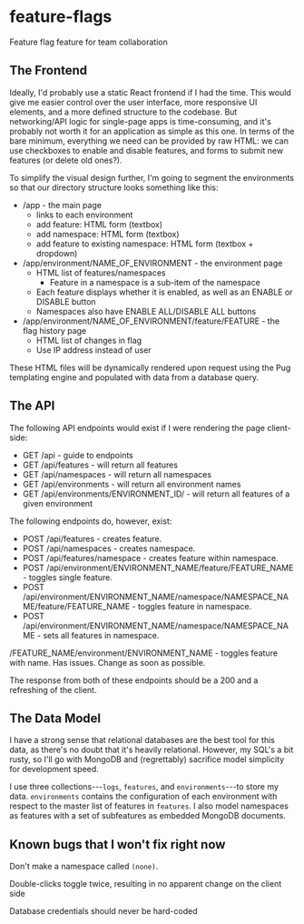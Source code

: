 # feature-flags
Feature flag feature for team collaboration

## The Frontend

Ideally, I'd probably use a static React frontend if I had the time. This would give me easier control over the user interface, more responsive UI elements, and a more defined structure to the codebase. But networking/API logic for single-page apps is time-consuming, and it's probably not worth it for an application as simple as this one. In terms of the bare minimum, everything we need can be provided by raw HTML: we can use checkboxes to enable and disable features, and forms to submit new features (or delete old ones?). 

To simplify the visual design further, I'm going to segment the environments so that our directory structure looks something like this:

* /app - the main page
    + links to each environment
    + add feature: HTML form (textbox)
    + add namespace: HTML form (textbox)
    + add feature to existing namespace: HTML form (textbox + dropdown)
* /app/environment/NAME_OF_ENVIRONMENT - the environment page
    + HTML list of features/namespaces
        - Feature in a namespace is a sub-item of the namespace
    + Each feature displays whether it is enabled, as well as an ENABLE or DISABLE button
    + Namespaces also have ENABLE ALL/DISABLE ALL buttons
* /app/environment/NAME_OF_ENVIRONMENT/feature/FEATURE - the flag history page
    + HTML list of changes in flag
    + Use IP address instead of user
    
These HTML files will be dynamically rendered upon request using the Pug templating engine and populated with data from a database query.

## The API

The following API endpoints would exist if I were rendering the page client-side:
* GET /api - guide to endpoints
* GET /api/features - will return all features
* GET /api/namespaces - will return all namespaces
* GET /api/environments - will return all environment names
* GET /api/environments/ENVIRONMENT_ID/ - will return all features of a given environment

The following endpoints do, however, exist:
* POST /api/features - creates feature.
* POST /api/namespaces - creates namespace.
* POST /api/features/namespace - creates feature within namespace.
* POST /api/environment/ENVIRONMENT_NAME/feature/FEATURE_NAME - toggles single feature.
* POST /api/environment/ENVIRONMENT_NAME/namespace/NAMESPACE_NAME/feature/FEATURE_NAME - toggles feature in namespace.
* POST /api/environment/ENVIRONMENT_NAME/namespace/NAMESPACE_NAME - sets all features in namespace.


/FEATURE_NAME/environment/ENVIRONMENT_NAME - toggles feature with name. Has issues. Change as soon as possible.

The response from both of these endpoints should be a 200 and a refreshing of the client.

## The Data Model

I have a strong sense that relational databases are the best tool for this data, as there's no doubt that it's heavily relational. However, my SQL's a bit rusty, so I'll go with MongoDB and (regrettably) sacrifice model simplicity for development speed.

I use three collections---`logs`, `features`, and `environments`---to store my data. `environments` contains the configuration of each environment with respect to the master list of features in `features`. I also model namespaces as features with a set of subfeatures as embedded MongoDB documents.

## Known bugs that I won't fix right now

Don't make a namespace called `(none)`.

Double-clicks toggle twice, resulting in no apparent change on the client side

Database credentials should never be hard-coded
